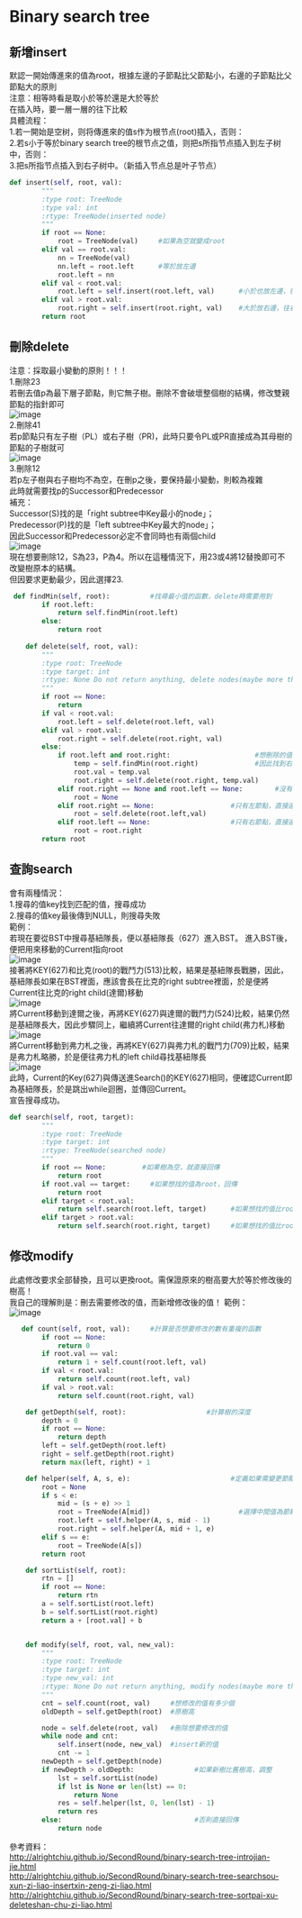 # Binary search tree       
## 新增insert           
默認一開始傳進來的值為root，根據左邊的子節點比父節點小，右邊的子節點比父節點大的原則         
注意：相等時看是取小於等於還是大於等於                
在插入時，要一層一層的往下比較          
具體流程：          
1.若一開始是空树，则将傳進來的值s作为根节点(root)插入，否则：           
2.若s小于等於binary search tree的根节点之值，则把s所指节点插入到左子树中，否则：           
3.把s所指节点插入到右子树中。（新插入节点总是叶子节点）         
```Python           
def insert(self, root, val):
        """
        :type root: TreeNode
        :type val: int
        :rtype: TreeNode(inserted node)
        """
        if root == None:
            root = TreeNode(val)     #如果為空就變成root
        elif val == root.val:
            nn = TreeNode(val)
            nn.left = root.left      #等於放左邊
            root.left = nn
        elif val < root.val:
            root.left = self.insert(root.left, val)      #小於也放左邊，往左走
        elif val > root.val:
            root.right = self.insert(root.right, val)    #大於放右邊，往右走
        return root
```

## 刪除delete        
注意：採取最小變動的原則！！！                  
1.刪除23                     
若刪去值p為最下層子節點，則它無子樹。刪除不會破壞整個樹的結構，修改雙親節點的指針即可                 
![image](https://github.com/wangshuti/DSA/blob/master/image/d1.JPG)                 
2.刪除41                  
若p節點只有左子樹（PL）或右子樹（PR)，此時只要令PL或PR直接成為其母樹的節點的子樹就可           
![image](https://github.com/wangshuti/DSA/blob/master/image/d2.JPG)                         
3.刪除12         
若p左子樹與右子樹均不為空，在刪p之後，要保持最小變動，則較為複雜               
此時就需要找p的Successor和Predecessor            
補充：               
Successor(S)找的是「right subtree中Key最小的node」；            
Predecessor(P)找的是「left subtree中Key最大的node」；                
因此Successor和Predecessor必定不會同時也有兩個child                                 
![image](https://github.com/wangshuti/DSA/blob/master/image/d3.JPG)         
現在想要刪除12，S為23，P為4。所以在這種情況下，用23或4將12替換即可不改變樹原本的結構。        
但因要求更動最少，因此選擇23.         
```Python
 def findMin(self, root):          #找尋最小值的函數，delete時需要用到
        if root.left:
            return self.findMin(root.left)
        else:
            return root
            
    def delete(self, root, val):
        """
        :type root: TreeNode
        :type target: int
        :rtype: None Do not return anything, delete nodes(maybe more than more) instead.(cannot search())
        """
        if root == None:
            return
        if val < root.val:
            root.left = self.delete(root.left, val)
        elif val > root.val:
            root.right = self.delete(root.right, val)
        else:
            if root.left and root.right:                     #想刪除的值有兩個子節點，及左右都有
                temp = self.findMin(root.right)              #因此找到右子樹中最小的值，與想要刪除的值進行替換
                root.val = temp.val
                root.right = self.delete(root.right, temp.val)
            elif root.right == None and root.left == None:        #沒有子節點，直接刪除
                root = None
            elif root.right == None:                   #只有左節點，直接連parent
                root = self.delete(root.left,val)
            elif root.left == None:                    #只有右節點，直接連parent
                root = root.right
        return root
``` 

## 查詢search                          
會有兩種情況：                  
1.搜尋的值key找到匹配的值，搜尋成功                        
2.搜尋的值key最後傳到NULL，則搜尋失敗                 
範例：                   
若現在要從BST中搜尋基紐隊長，便以基紐隊長（627）進入BST。 進入BST後，便把用來移動的Current指向root           
![image](https://github.com/wangshuti/DSA/blob/master/image/s1.png)            
接著將KEY(627)和比克(root)的戰鬥力(513)比較，結果是基紐隊長戰勝，因此，基紐隊長如果在BST裡面，應該會長在比克的right subtree裡面，於是便將Current往比克的right child(達爾)移動              
![image](https://github.com/wangshuti/DSA/blob/master/image/s2.png)       
將Current移動到達爾之後，再將KEY(627)與達爾的戰鬥力(524)比較，結果仍然是基紐隊長大，因此步驟同上，繼續將Current往達爾的right child(弗力札)移動    
![image](https://github.com/wangshuti/DSA/blob/master/image/s3.png)            
將Current移動到弗力札之後，再將KEY(627)與弗力札的戰鬥力(709)比較，結果是弗力札略勝，於是便往弗力札的left child尋找基紐隊長         
![image](https://github.com/wangshuti/DSA/blob/master/image/s4.png)                  
此時，Current的Key(627)與傳送進Search()的KEY(627)相同，便確認Current即為基紐隊長，於是跳出while迴圈，並傳回Current。        
宣告搜尋成功。        
``` Python
def search(self, root, target):
        """
        :type root: TreeNode
        :type target: int
        :rtype: TreeNode(searched node)
        """
        if root == None:         #如果樹為空，就直接回傳
            return root
        if root.val == target:     #如果想找的值為root，回傳
            return root
        elif target < root.val:     
            return self.search(root.left, target)      #如果想找的值比root小，則往左走
        elif target > root.val:
            return self.search(root.right, target)     #如果想找的值比root大，則往右走
```

## 修改modify      
此處修改要求全部替換，且可以更換root。需保證原來的樹高要大於等於修改後的樹高！        
我自己的理解則是：刪去需要修改的值，而新增修改後的值！ 
範例：          
![image](https://github.com/wangshuti/DSA/blob/master/image/modify.jpg)        
```Python
   def count(self, root, val):     #計算是否想要修改的數有重複的函數
        if root == None:
            return 0
        if root.val == val:
            return 1 + self.count(root.left, val)
        if val < root.val:
            return self.count(root.left, val)
        if val > root.val:
            return self.count(root.right, val)

    def getDepth(self, root):                    #計算樹的深度
        depth = 0
        if root == None:
            return depth
        left = self.getDepth(root.left)
        right = self.getDepth(root.right)
        return max(left, right) + 1

    def helper(self, A, s, e):                         #定義如果需變更節點的函數
        root = None
        if s < e:
            mid = (s + e) >> 1
            root = TreeNode(A[mid])                      #選擇中間值為節點，使樹兩邊平均
            root.left = self.helper(A, s, mid - 1)
            root.right = self.helper(A, mid + 1, e)
        elif s == e:
            root = TreeNode(A[s])
        return root

    def sortList(self, root):
        rtn = []
        if root == None:
            return rtn
        a = self.sortList(root.left)
        b = self.sortList(root.right)
        return a + [root.val] + b


    def modify(self, root, val, new_val):
        """
        :type root: TreeNode
        :type target: int
        :type new_val: int
        :rtype: None Do not return anything, modify nodes(maybe more than more) in-place instead.(cannot search())
        """
        cnt = self.count(root, val)     #想修改的值有多少個
        oldDepth = self.getDepth(root)  #原樹高

        node = self.delete(root, val)   #刪除想要修改的值
        while node and cnt:
            self.insert(node, new_val)  #insert新的值
            cnt -= 1
        newDepth = self.getDepth(node)
        if newDepth > oldDepth:               #如果新樹比舊樹高，調整
            lst = self.sortList(node)
            if lst is None or len(lst) == 0:
                return None
            res = self.helper(lst, 0, len(lst) - 1)
            return res
        else:                                 #否則直接回傳                    
            return node
``` 
參考資料：          
http://alrightchiu.github.io/SecondRound/binary-search-tree-introjian-jie.html              
http://alrightchiu.github.io/SecondRound/binary-search-tree-searchsou-xun-zi-liao-insertxin-zeng-zi-liao.html         
http://alrightchiu.github.io/SecondRound/binary-search-tree-sortpai-xu-deleteshan-chu-zi-liao.html 
